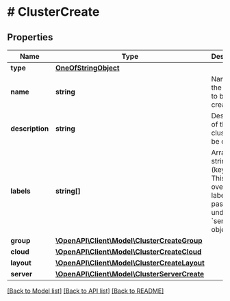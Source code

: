 # # ClusterCreate

## Properties

Name | Type | Description | Notes
------------ | ------------- | ------------- | -------------
**type** | [**OneOfStringObject**](OneOfStringObject.md) |  |
**name** | **string** | Name of the cluster to be created |
**description** | **string** | Description of the cluster to be created | [optional]
**labels** | **string[]** | Array of strings (keywords). This will override labels passed under the &#x60;server&#x60; object. | [optional]
**group** | [**\OpenAPI\Client\Model\ClusterCreateGroup**](ClusterCreateGroup.md) |  |
**cloud** | [**\OpenAPI\Client\Model\ClusterCreateCloud**](ClusterCreateCloud.md) |  |
**layout** | [**\OpenAPI\Client\Model\ClusterCreateLayout**](ClusterCreateLayout.md) |  |
**server** | [**\OpenAPI\Client\Model\ClusterServerCreate**](ClusterServerCreate.md) |  |

[[Back to Model list]](../../README.md#models) [[Back to API list]](../../README.md#endpoints) [[Back to README]](../../README.md)

